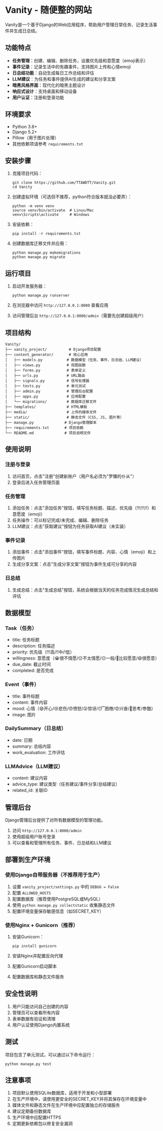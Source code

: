 # Vanity - 随便整的网站

Vanity是一个基于Django的Web应用程序，帮助用户管理日常任务、记录生活事件并生成日总结。

## 功能特点

- **任务管理**：创建、编辑、删除任务，设置优先级和意愿度（emoji表示）
- **事件记录**：记录生活中的有趣事件，支持图片上传和心情emoji
- **日总结功能**：自动生成每日工作总结和评估
- **LLM建议**：为任务和事件提供AI生成的建议和分享文案
- **暗黑风格界面**：现代化的暗黑主题设计
- **响应式设计**：支持桌面和移动设备
- **用户认证**：注册和登录功能

## 环境要求

- Python 3.8+
- Django 5.2+
- Pillow（用于图片处理）
- 其他依赖项请参考 `requirements.txt`

## 安装步骤

1. 克隆项目代码：
   ```
   git clone https://github.com/TTAWDTT/Vanity.git
   cd Vanity
   ```

2. 创建虚拟环境（可选但不推荐，python符合版本就没必要弄）：
   ```
   python -m venv venv
   source venv/bin/activate  # Linux/Mac
   venv\Scripts\activate     # Windows
   ```

3. 安装依赖：
   ```
   pip install -r requirements.txt
   ```

4. 创建数据库迁移文件并应用：
   ```
   python manage.py makemigrations
   python manage.py migrate
   ```

## 运行项目

1. 启动开发服务器：
   ```
   python manage.py runserver
   ```

2. 在浏览器中访问 `http://127.0.0.1:8000` 查看应用

3. 访问管理后台 `http://127.0.0.1:8000/admin`（需要先创建超级用户）

## 项目结构

```
Vanity/
├── vanity_project/          # Django项目配置
├── content_generator/       # 核心应用
│   ├── models.py           # 数据模型（任务、事件、日总结、LLM建议）
│   ├── views.py            # 视图函数
│   ├── forms.py            # 表单定义
│   ├── urls.py             # URL路由
│   ├── signals.py          # 信号处理器
│   ├── tests.py            # 单元测试
│   ├── admin.py            # 管理后台配置
│   ├── apps.py             # 应用配置
│   └── migrations/         # 数据库迁移文件
├── templates/              # HTML模板
├── media/                  # 上传的媒体文件
├── static/                 # 静态文件（CSS, JS, 图片等）
├── manage.py              # Django管理脚本
├── requirements.txt       # 项目依赖
└── README.md              # 项目说明文件
```

## 使用说明

### 注册与登录
1. 访问首页，点击"注册"创建新账户（用户名必须为"罗臻的仆从"）
2. 登录后进入任务管理页面

### 任务管理
1. 添加任务：点击"添加任务"按钮，填写任务标题、描述、优先级（!!!/!!/!）和意愿度（emoji）
2. 任务操作：可以标记完成/未完成、编辑、删除任务
3. LLM建议：点击"获取建议"按钮为任务获取AI建议（未实装）

### 事件记录
1. 添加事件：点击"添加事件"按钮，填写事件标题、内容、心情（emoji）和上传图片
2. 生成分享文案：点击"生成分享文案"按钮为事件生成可分享的内容

### 日总结
1. 生成总结：点击"生成总结"按钮，系统会根据当天的任务完成情况生成总结和评估

## 数据模型

### Task（任务）
- title: 任务标题
- description: 任务描述
- priority: 优先级（!!!高/!!中/!低）
- willingness: 意愿度（😭很不情愿/😕不太情愿/😐一般/🙂比较愿意/😄很愿意）
- due_date: 截止时间
- completed: 是否完成

### Event（事件）
- title: 事件标题
- content: 事件内容
- mood: 心情（😄开心/😢悲伤/😠愤怒/😲惊讶/😴困倦/😍兴奋/🤔思考/😎酷）
- image: 图片

### DailySummary（日总结）
- date: 日期
- summary: 总结内容
- work_evaluation: 工作评估

### LLMAdvice（LLM建议）
- content: 建议内容
- advice_type: 建议类型（任务建议/事件分享/总结建议）
- related_id: 关联ID

## 管理后台

Django管理后台提供了对所有数据模型的管理功能。

1. 访问 `http://127.0.0.1:8000/admin`
2. 使用超级用户账号登录
3. 可以查看和管理所有任务、事件、日总结和LLM建议

## 部署到生产环境

### 使用Django自带服务器（不推荐用于生产）

1. 设置 `vanity_project/settings.py` 中的 `DEBUG = False`
2. 配置 `ALLOWED_HOSTS`
3. 配置数据库（推荐使用PostgreSQL或MySQL）
4. 使用 `python manage.py collectstatic` 收集静态文件
5. 配置环境变量保存敏感信息（如SECRET_KEY）

### 使用Nginx + Gunicorn（推荐）

1. 安装Gunicorn：
   ```
   pip install gunicorn
   ```

2. 安装Nginx并配置反向代理

3. 配置Gunicorn启动脚本

4. 配置数据库和静态文件服务

## 安全性说明

1. 用户只能访问自己创建的内容
2. 管理员可以查看所有内容
3. 表单数据有验证和清理
4. 用户认证使用Django内置系统

## 测试

项目包含了单元测试，可以通过以下命令运行：

```
python manage.py test
```

## 注意事项

1. 项目默认使用SQLite数据库，适用于开发和小型部署
2. 在生产环境中，请使用更安全的SECRET_KEY并将其保存在环境变量中
3. 媒体文件和静态文件在生产环境中应配置独立的存储服务
4. 建议定期备份数据库
5. 生产环境中应配置HTTPS
6. 定期更新依赖包以修复安全漏洞
